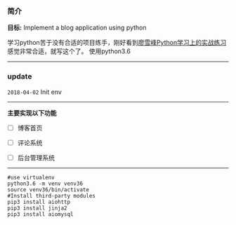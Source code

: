 ### 简介
**目标:** Implement a blog application using python

学习python苦于没有合适的项目练手，刚好看到[廖雪峰Python学习上的实战练习](https://www.liaoxuefeng.com/wiki/001374738125095c955c1e6d8bb493182103fac9270762a000/001397616003925a3d157284cd24bc0952d6c4a7c9d8c55000)感觉非常合适，就写这个了。
使用python3.6

----

### update
`2018-04-02` Init env

---

**主要实现以下功能**
- [ ] 博客首页
- [ ] 评论系统
- [ ] 后台管理系统



----

```
#use virtualenv
python3.6 -m venv venv36
source venv36/bin/activate
#Install third-party modules
pip3 install aiohttp
pip3 install jinja2
pip3 install aiomysql
```
